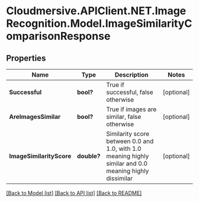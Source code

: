 # Cloudmersive.APIClient.NET.ImageRecognition.Model.ImageSimilarityComparisonResponse
## Properties

Name | Type | Description | Notes
------------ | ------------- | ------------- | -------------
**Successful** | **bool?** | True if successful, false otherwise | [optional] 
**AreImagesSimilar** | **bool?** | True if images are similar, false otherwise | [optional] 
**ImageSimilarityScore** | **double?** | Similarity score between 0.0 and 1.0, with 1.0 meaning highly similar and 0.0 meaning highly dissimilar | [optional] 

[[Back to Model list]](../README.md#documentation-for-models) [[Back to API list]](../README.md#documentation-for-api-endpoints) [[Back to README]](../README.md)

